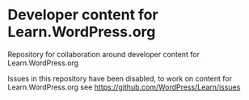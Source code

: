 # Developer content for Learn.WordPress.org

Repository for collaboration around developer content for Learn.WordPress.org

Issues in this repository have been disabled, to work on content for Learn.WordPress.org see https://github.com/WordPress/Learn/issues
